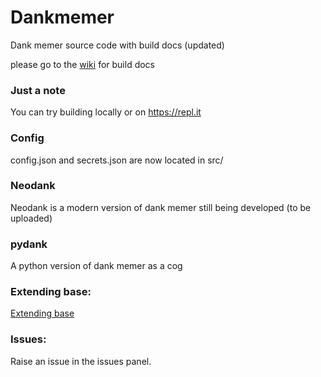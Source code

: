 # Dankmemer
 Dank memer source code with build docs (updated)

please go to the <a href="https://github.com/Eris9/Dankmemer/wiki">wiki</a> for build docs

### Just a note
You can try building locally or on https://repl.it

### Config

config.json and secrets.json are now located in src/

### Neodank
Neodank is a modern version of dank memer still being developed (to be uploaded)

### pydank
A python version of dank memer as a cog

### Extending base:
<a href= "https://github.com/Apollyon9/Dankmemer/wiki/Extend-Base"> Extending base </a>

### Issues:
Raise an issue in the issues panel.
